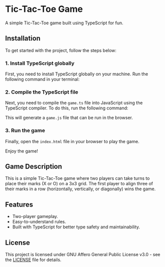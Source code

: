 # Tic-Tac-Toe Game

A simple Tic-Tac-Toe game built using TypeScript for fun.

## Installation

To get started with the project, follow the steps below:

### 1. Install TypeScript globally

First, you need to install TypeScript globally on your machine. Run the following command in your terminal:

### 2. Compile the TypeScript file

Next, you need to compile the `game.ts` file into JavaScript using the TypeScript compiler. To do this, run the following command:


This will generate a `game.js` file that can be run in the browser.

### 3. Run the game

Finally, open the `index.html` file in your browser to play the game.

Enjoy the game!

## Game Description

This is a simple Tic-Tac-Toe game where two players can take turns to place their marks (X or O) on a 3x3 grid. The first player to align three of their marks in a row (horizontally, vertically, or diagonally) wins the game.

## Features

- Two-player gameplay.
- Easy-to-understand rules.
- Built with TypeScript for better type safety and maintainability.

## License

This project is licensed under GNU Affero General Public License v3.0 - see the [LICENSE](LICENSE) file for details.
